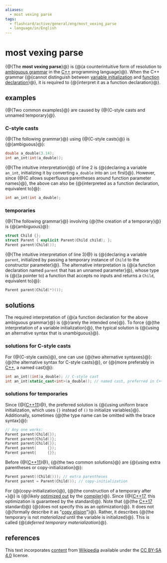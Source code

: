 ```yaml
---
aliases:
  - most vexing parse
tags:
  - flashcard/active/general/eng/most_vexing_parse
  - language/in/English
---
```


# most vexing parse

{@{The __most vexing parse__}@} is {@{a counterintuitive form of resolution to [ambiguous grammar](Ambiguous%20grammar.md) in the [C++](C++.md) programming language}@}. When the C++ grammar {@{cannot distinguish between [variable initialization](initialization%20(programming).md) and [function declaration](declaration%20(computer%20programming).md)}@}, it is required to {@{interpret it as a function declaration}@}. <!--SR:!2027-12-13,1067,350!2026-10-11,719,330!2025-10-07,19,347!2025-10-07,19,347-->

## examples

{@{Two common examples}@} are caused by {@{C-style casts and unnamed temporary}@}. <!--SR:!2026-06-23,634,330!2025-10-05,17,347-->

### C-style casts

{@{The following grammar}@} using {@{C-style casts}@} is {@{ambiguous}@}: <!--SR:!2025-10-06,18,347!2025-10-05,17,347!2025-10-05,17,347-->

```C++
double a_double(3.14);
int an_int(int(a_double));
```

{@{The intuitive interpretation}@} of line 2 is {@{declaring a variable `an_int`, initializing it by converting `a_double` into an `int` first}@}. However, since {@{C allows superfluous parentheses around function parameter names}@}, the above can also be {@{interpreted as a function declaration, equivalent to}@}: <!--SR:!2027-02-08,806,330!2025-12-22,475,310!2025-10-06,18,347!2025-10-05,17,347-->

```C++
int an_int(int a_double);
```

### temporaries

{@{The following grammar}@} involving {@{the creation of a temporary}@} is {@{ambiguous}@}: <!--SR:!2025-10-06,18,347!2025-10-06,18,347!2025-10-05,17,347-->

```C++
struct Child {};
struct Parent { explicit Parent(Child child); };
Parent parent(Child());
```

{@{The intuitive interpretation of line 3}@} is {@{declaring a variable `parent`, initialized by passing a temporary instance of `Child` to the constructor parameter}@}. The alternative interpretation is {@{a function declaration named `parent` that has an unnamed parameter}@}, whose type is {@{\(a pointer to\) a function that accepts no inputs and returns a `Child`, equivalent to}@}: <!--SR:!2027-01-05,728,290!2026-03-23,187,270!2025-10-06,18,347!2025-10-07,19,347-->

```C++
Parent parent(Child(*)());
```

## solutions

The required interpretation of {@{a function declaration for the above ambiguous grammar}@} is {@{rarely the intended one}@}. To force {@{the interpretation of a variable initialization}@}, the typical solution is {@{using an alternative syntax that is unambiguous}@}. <!--SR:!2028-07-30,1247,350!2027-02-17,807,330!2025-10-06,18,347!2025-10-06,18,347-->

### solutions for C-style casts

For {@{C-style casts}@}, one can use {@{two alternative syntaxes}@}: {@{the alternative syntax for C-style casts}@}, or {@{more preferably in [C++](C++.md), a named cast}@}: <!--SR:!2027-02-24,819,330!2025-10-05,17,347!2025-10-07,19,347!2025-10-05,17,347-->

```C++
int an_int((int)a_double); // C-style cast
int an_int(static_cast<int>(a_double)); // named cast, preferred in C++
```

### solutions for temporaries

Since {@{[C++11](C++11.md)}@}, the preferred solution is {@{using uniform brace initialization, which uses `{}` instead of `()` to initialize variables}@}. Additionally, sometimes {@{the type name can be omitted with the brace syntax}@}: <!--SR:!2028-10-25,1226,310!2025-10-07,19,347!2025-10-07,19,347-->

```C++
// Any one works:
Parent parent(Child{});
Parent parent{Child()};
Parent parent{Child{}};
Parent parent(     {});
Parent parent{     {}};
```

Before {@{[C++11](C++11.md)}@}, {@{the two common solutions}@} are {@{using extra parentheses or copy-initialization}@}: <!--SR:!2026-10-10,718,330!2025-12-12,80,355!2025-12-07,77,355-->

```C++
Parent parent((Child())); // extra parentheses
Parent parent = Parent(Child()); // copy-initialization
```

For {@{copy-initialization}@}, {@{the construction of a temporary after `=`}@} is {@{likely [optimized out](optimizing%20compiler.md) by the [compiler](compiler.md)}@}. Since {@{[C++17](C++17.md), this optimization is guaranteed by the standard}@}. Note that {@{the [C++17](C++17.md) standard}@} {@{does not specify this as an optimization}@}. It does not {@{formally describe it as "[copy elision](copy%20elision.md)"}@}. Rather, it describes {@{the temporary is not _materialized_ until the variable is initialized}@}. This is called {@{_deferred temporary materialization_}@}. <!--SR:!2026-03-23,543,310!2028-07-10,1041,290!2025-12-10,79,355!2025-12-12,80,355!2025-12-06,75,355!2025-12-06,76,355!2025-12-12,80,355!2025-12-09,78,355!2025-12-07,76,355-->

## references

This text incorporates [content](https://en.wikipedia.org/wiki/most_vexing_parse) from [Wikipedia](Wikipedia.md) available under the [CC BY-SA 4.0](https://creativecommons.org/licenses/by-sa/4.0/) license.
